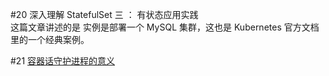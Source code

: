 


#20 深入理解 StatefulSet 三 ： 有状态应用实践   
这篇文章讲述的是 实例是部署一个 MySQL 集群，这也是 Kubernetes 官方文档里的一个经典案例。

#21 [容器话守护进程的意义](https://github.com/flipped0908/LearnKubnetes/blob/master/notes/note2100.%E5%AE%B9%E5%99%A8%E5%8C%96%E5%AE%88%E6%8A%A4%E8%BF%9B%E7%A8%8B.md)